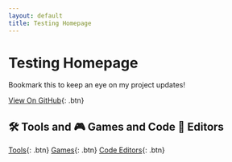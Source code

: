 ```yaml
---
layout: default
title: Testing Homepage
---
```


# Testing Homepage

Bookmark this to keep an eye on my project updates!

[View On GitHub](https://github.com/phaniraja-ece/phaniraja-ece.github.io){: .btn}

## 🛠 Tools and 🎮 Games and Code 🧠 Editors

[Tools](/tools/){: .btn}
[Games](/games/){: .btn}
[Code Editors](/codeeditors/){: .btn}
